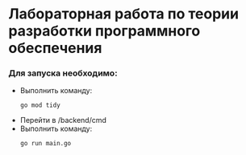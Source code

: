 # Лабораторная работа по теории разработки программного обеспечения
### Для запуска необходимо:
* Выполнить команду:
  ```
  go mod tidy
  ```
* Перейти в /backend/cmd
* Выполнить команду:
  ```
  go run main.go 
  ```
